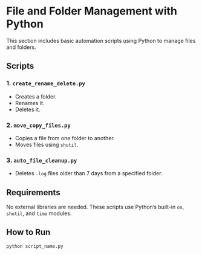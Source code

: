 # File and Folder Management with Python

This section includes basic automation scripts using Python to manage files and folders.

## Scripts

### 1. `create_rename_delete.py`
- Creates a folder.
- Renames it.
- Deletes it.

### 2. `move_copy_files.py`
- Copies a file from one folder to another.
- Moves files using `shutil`.

### 3. `auto_file_cleanup.py`
- Deletes `.log` files older than 7 days from a specified folder.

## Requirements
No external libraries are needed. These scripts use Python’s built-in `os`, `shutil`, and `time` modules.

## How to Run
```bash
python script_name.py
